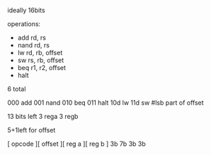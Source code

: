 ideally 16bits 

operations:
- add rd, rs
- nand rd, rs
- lw rd, rb, offset
- sw rs, rb, offset 
- beq r1, r2, offset 
- halt

6 total 

000 add 
001 nand
010 beq 
011 halt 
10d lw 
11d sw  #lsb part of offset

13 bits left
3 rega
3 regb

5+1left for offset 

[ opcode ][ offset ][ reg a ][ reg b ]
    3b       7b        3b        3b 

